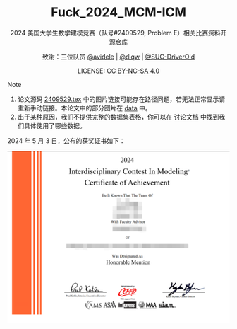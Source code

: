 <div align="center">

# Fuck_2024_MCM-ICM

2024 美国大学生数学建模竞赛（队号#2409529, Problem E）相关比赛资料开源仓库

致谢：三位队员 [@avidele](https://github.com/avidele) | [@dlqw](https://github.com/dlqw) | [@SUC-DriverOld](https://github.com/SUC-DriverOld)

LICENSE: [CC BY-NC-SA 4.0](https://creativecommons.org/licenses/by-nc-sa/4.0/deed.zh)

</div>

> [!NOTE]
>
> 1. 论文源码 [2409529.tex](./2409529.tex) 中的图片链接可能存在路径问题，若无法正常显示请重新手动链接。本论文中的部分图片在 [data](./data/) 中。
> 2. 出于某种原因，我们不提供完整的数据集表格，你可以在 [讨论文档](./Document.pdf) 中找到我们具体使用了哪些数据。

2024 年 5 月 3 日，公布的获奖证书如下：

![image](./figure/2409529.png)
